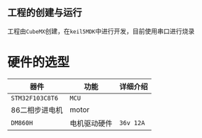 
## 工程的创建与运行

工程由`CubeMX`创建，在`keil5MDK`中进行开发，目前使用串口进行烧录

# 硬件的选型

| 器件            | 功能         | 详细介绍  |
| --------------- | ------------ | --------- |
| `STM32F103C8T6` | `MCU`        |           |
| 86二相步进电机  | motor        |           |
| `DM860H`        | 电机驱动硬件 | `36v 12A` |
